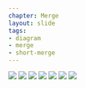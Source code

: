 ```yaml
---
chapter: Merge
layout: slide
tags:
- diagram
- merge
- short-merge
---
```


<div class="diagram-group">
	<img class="diagram" src="assets/diagrams/merge/recursive-basic-01.png">
	<img class="diagram fragment" src="assets/diagrams/merge/recursive-basic-02.png">
	<img class="diagram fragment" src="assets/diagrams/merge/recursive-basic-03.png">
    <img class="diagram fragment" src="assets/diagrams/merge/recursive-basic-04.png">
    <img class="diagram fragment" src="assets/diagrams/merge/recursive-basic-05.png">
    <img class="diagram fragment" src="assets/diagrams/merge/recursive-basic-06.png">
    <img class="diagram fragment" src="assets/diagrams/merge/recursive-basic-07.png">
</div>